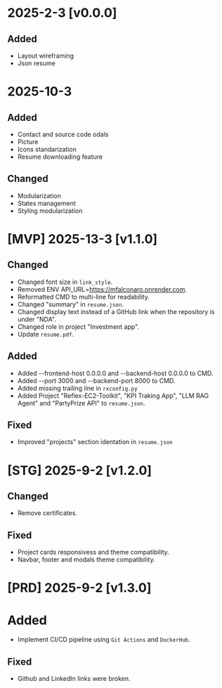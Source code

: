 # 2025-2-3 [v0.0.0]

## Added
- Layout wireframing
- Json resume

# 2025-10-3

## Added
- Contact and source code odals
- Picture
- Icons standarization
- Resume downloading feature

## Changed
- Modularization
- States management
- Styling modularization

# [MVP] 2025-13-3 [v1.1.0]

## Changed
- Changed font size in `link_style`.
- Removed ENV API_URL=https://mfalconaro.onrender.com.
- Reformatted CMD to multi-line for readability.
- Changed "summary" in `resume.json`.
- Changed display text instead of a GitHub link when the repository is under "NDA".
- Changed role in project "Investment app".
- Update `resume.pdf`.

## Added
- Added --frontend-host 0.0.0.0 and --backend-host 0.0.0.0 to CMD.
- Added --port 3000 and --backend-port 8000 to CMD.
- Added missing trailing line in `rxconfig.py`
- Added Project "Reflex-EC2-Toolkit", "KPI Traking App", "LLM RAG Agent" and "PartyPrize API" to `resume.json`.

## Fixed
- Improved "projects" section identation in `resume.json`

# [STG] 2025-9-2 [v1.2.0]

## Changed
- Remove certificates.

## Fixed
- Project cards responsivess and theme compatibility.
- Navbar, footer and modals theme compatibility.


# [PRD] 2025-9-2 [v1.3.0]

# Added
- Implement CI/CD pipeline using `Git Actions` and `DockerHub`.

## Fixed
- Github and LinkedIn links were broken.
